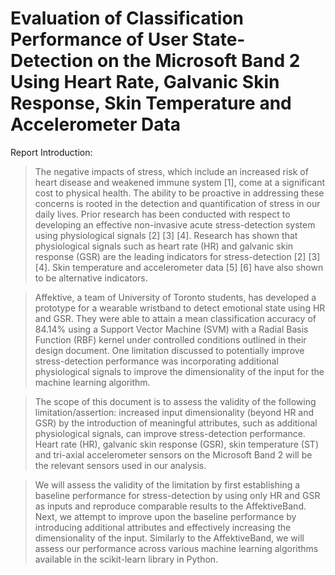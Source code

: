# Evaluation of Classification Performance of User State-Detection on the Microsoft Band 2 Using Heart Rate, Galvanic Skin Response, Skin Temperature and Accelerometer Data

Report Introduction:
> The negative impacts of stress, which include an increased risk of heart disease and weakened immune system [1], come at a significant cost to physical health. The ability to be proactive in addressing these concerns is rooted in the detection and quantification of stress in our daily lives. Prior research has been conducted with respect to developing an effective non-invasive acute stress-detection system using physiological signals [2] [3] [4]. Research has shown that physiological signals such as heart rate (HR) and galvanic skin response (GSR) are the leading indicators for stress-detection [2] [3] [4]. Skin temperature and accelerometer data [5] [6] have also shown to be alternative indicators.

> Affektive, a team of University of Toronto students, has developed a prototype for a wearable wristband to detect emotional state using HR and GSR. They were able to attain a mean classification accuracy of 84.14% using a Support Vector Machine (SVM) with a Radial Basis Function (RBF) kernel under controlled conditions outlined in their design document. One limitation discussed to potentially improve stress-detection performance was incorporating additional physiological signals to improve the
dimensionality of the input for the machine learning algorithm.

> The scope of this document is to assess the validity of the following limitation/assertion: increased input dimensionality (beyond HR and GSR) by the introduction of meaningful attributes, such as additional physiological signals, can improve stress-detection performance. Heart rate (HR), galvanic skin response (GSR), skin temperature (ST) and tri-axial accelerometer sensors on the Microsoft Band 2 will be the relevant sensors used in our analysis.

> We will assess the validity of the limitation by first establishing a baseline performance for stress-detection by using only HR and GSR as inputs and reproduce comparable results to the AffektiveBand. Next, we attempt to improve upon the baseline performance by introducing additional attributes and effectively increasing the dimensionality of the input. Similarly to the AffektiveBand, we will assess our performance across various machine learning algorithms available in the scikit-learn
library in Python.
